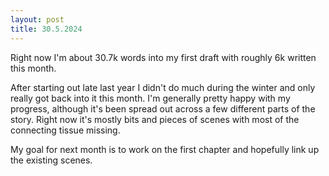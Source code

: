 ```yaml
---
layout: post
title: 30.5.2024
---
```


Right now I'm about 30.7k words into my first draft with roughly 6k written this month.

After starting out late last year I didn't do much during the winter and only really got back into it this month. I'm generally pretty happy with my progress, although it's been spread out across a few different parts of the story. Right now it's mostly bits and pieces of scenes with most of the connecting tissue missing. 

My goal for next month is to work on the first chapter and hopefully link up the existing scenes. 